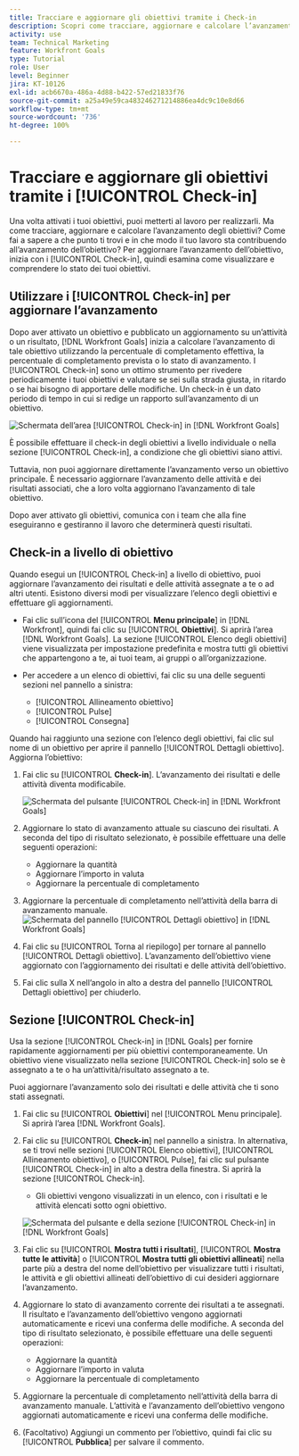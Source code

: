 ```yaml
---
title: Tracciare e aggiornare gli obiettivi tramite i Check-in
description: Scopri come tracciare, aggiornare e calcolare l’avanzamento degli obiettivi in  [!DNL Workfront Goals].
activity: use
team: Technical Marketing
feature: Workfront Goals
type: Tutorial
role: User
level: Beginner
jira: KT-10126
exl-id: acb6670a-486a-4d88-b422-57ed21833f76
source-git-commit: a25a49e59ca483246271214886ea4dc9c10e8d66
workflow-type: tm+mt
source-wordcount: '736'
ht-degree: 100%

---
```


# Tracciare e aggiornare gli obiettivi tramite i [!UICONTROL Check-in]

Una volta attivati i tuoi obiettivi, puoi metterti al lavoro per realizzarli. Ma come tracciare, aggiornare e calcolare l’avanzamento degli obiettivi? Come fai a sapere a che punto ti trovi e in che modo il tuo lavoro sta contribuendo all’avanzamento dell’obiettivo? Per aggiornare l’avanzamento dell’obiettivo, inizia con i [!UICONTROL Check-in], quindi esamina come visualizzare e comprendere lo stato dei tuoi obiettivi.

## Utilizzare i [!UICONTROL Check-in] per aggiornare l’avanzamento

Dopo aver attivato un obiettivo e pubblicato un aggiornamento su un’attività o un risultato, [!DNL Workfront Goals] inizia a calcolare l’avanzamento di tale obiettivo utilizzando la percentuale di completamento effettiva, la percentuale di completamento prevista o lo stato di avanzamento. I [!UICONTROL Check-in] sono un ottimo strumento per rivedere periodicamente i tuoi obiettivi e valutare se sei sulla strada giusta, in ritardo o se hai bisogno di apportare delle modifiche. Un check-in è un dato periodo di tempo in cui si redige un rapporto sull’avanzamento di un obiettivo.

![Schermata dell’area [!UICONTROL Check-in] in [!DNL Workfront Goals]](assets/09-workfront-goals-check-ins.png)

È possibile effettuare il check-in degli obiettivi a livello individuale o nella sezione [!UICONTROL Check-in], a condizione che gli obiettivi siano attivi.

Tuttavia, non puoi aggiornare direttamente l’avanzamento verso un obiettivo principale. È necessario aggiornare l’avanzamento delle attività e dei risultati associati, che a loro volta aggiornano l’avanzamento di tale obiettivo.

Dopo aver attivato gli obiettivi, comunica con i team che alla fine eseguiranno e gestiranno il lavoro che determinerà questi risultati.

## Check-in a livello di obiettivo

Quando esegui un [!UICONTROL Check-in] a livello di obiettivo, puoi aggiornare l’avanzamento dei risultati e delle attività assegnate a te o ad altri utenti. Esistono diversi modi per visualizzare l’elenco degli obiettivi e effettuare gli aggiornamenti.

* Fai clic sull’icona del [!UICONTROL **Menu principale**] in [!DNL Workfront], quindi fai clic su [!UICONTROL **Obiettivi**]. Si aprirà l’area [!DNL Workfront Goals]. La sezione [!UICONTROL Elenco degli obiettivi] viene visualizzata per impostazione predefinita e mostra tutti gli obiettivi che appartengono a te, ai tuoi team, ai gruppi o all’organizzazione.
* Per accedere a un elenco di obiettivi, fai clic su una delle seguenti sezioni nel pannello a sinistra:

   * [!UICONTROL Allineamento obiettivo]
   * [!UICONTROL Pulse]
   * [!UICONTROL Consegna]

Quando hai raggiunto una sezione con l’elenco degli obiettivi, fai clic sul nome di un obiettivo per aprire il pannello [!UICONTROL Dettagli obiettivo]. Aggiorna l’obiettivo:

1. Fai clic su [!UICONTROL **Check-in**]. L’avanzamento dei risultati e delle attività diventa modificabile.

   ![Schermata del pulsante [!UICONTROL Check-in] in [!DNL Workfront Goals]](assets/10-workfront-goals-check-in-goal-level.png)

1. Aggiornare lo stato di avanzamento attuale su ciascuno dei risultati. A seconda del tipo di risultato selezionato, è possibile effettuare una delle seguenti operazioni:

   * Aggiornare la quantità
   * Aggiornare l’importo in valuta
   * Aggiornare la percentuale di completamento

1. Aggiornare la percentuale di completamento nell’attività della barra di avanzamento manuale.
   ![Schermata del pannello [!UICONTROL Dettagli obiettivo] in [!DNL Workfront Goals]](assets/11-workfront-goals-goal-level-update-result-and-activity.png)

1. Fai clic su [!UICONTROL Torna al riepilogo] per tornare al pannello [!UICONTROL Dettagli obiettivo]. L’avanzamento dell’obiettivo viene aggiornato con l’aggiornamento dei risultati e delle attività dell’obiettivo.

1. Fai clic sulla X nell’angolo in alto a destra del pannello [!UICONTROL Dettagli obiettivo] per chiuderlo.

## Sezione [!UICONTROL Check-in]

Usa la sezione [!UICONTROL Check-in] in [!DNL Goals] per fornire rapidamente aggiornamenti per più obiettivi contemporaneamente. Un obiettivo viene visualizzato nella sezione [!UICONTROL Check-in] solo se è assegnato a te o ha un’attività/risultato assegnato a te.

Puoi aggiornare l’avanzamento solo dei risultati e delle attività che ti sono stati assegnati.

1. Fai clic su [!UICONTROL **Obiettivi**] nel [!UICONTROL Menu principale]. Si aprirà l’area [!DNL Workfront Goals].

1. Fai clic su [!UICONTROL **Check-in**] nel pannello a sinistra. In alternativa, se ti trovi nelle sezioni [!UICONTROL Elenco obiettivi], [!UICONTROL Allineamento obiettivo], o [!UICONTROL Pulse], fai clic sul pulsante [!UICONTROL Check-in] in alto a destra della finestra. Si aprirà la sezione [!UICONTROL Check-in].
   * Gli obiettivi vengono visualizzati in un elenco, con i risultati e le attività elencati sotto ogni obiettivo.

   ![Schermata del pulsante e della sezione [!UICONTROL Check-in] in [!DNL Workfront Goals]](assets/12-workfront-goals-check-in-section-merged.jpeg)

1. Fai clic su [!UICONTROL **Mostra tutti i risultati**], [!UICONTROL **Mostra tutte le attività**] o [!UICONTROL **Mostra tutti gli obiettivi allineati**] nella parte più a destra del nome dell’obiettivo per visualizzare tutti i risultati, le attività e gli obiettivi allineati dell’obiettivo di cui desideri aggiornare l’avanzamento.

1. Aggiornare lo stato di avanzamento corrente dei risultati a te assegnati. Il risultato e l’avanzamento dell’obiettivo vengono aggiornati automaticamente e ricevi una conferma delle modifiche. A seconda del tipo di risultato selezionato, è possibile effettuare una delle seguenti operazioni:

   * Aggiornare la quantità
   * Aggiornare l’importo in valuta
   * Aggiornare la percentuale di completamento

1. Aggiornare la percentuale di completamento nell’attività della barra di avanzamento manuale. L’attività e l’avanzamento dell’obiettivo vengono aggiornati automaticamente e ricevi una conferma delle modifiche.

1. (Facoltativo) Aggiungi un commento per l’obiettivo, quindi fai clic su [!UICONTROL **Pubblica**] per salvare il commento.
